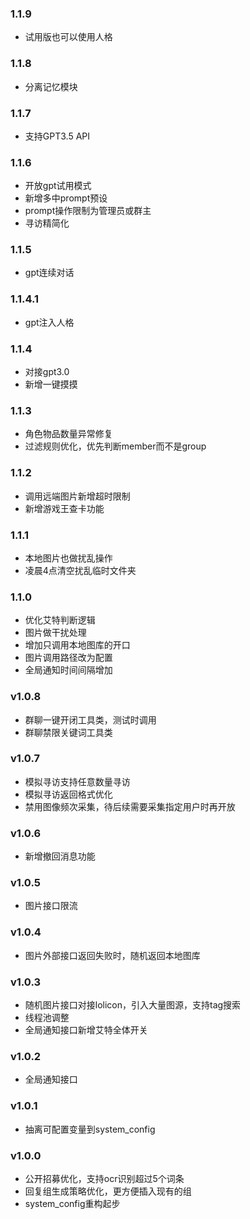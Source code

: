 ### 1.1.9
- 试用版也可以使用人格

### 1.1.8
- 分离记忆模块

### 1.1.7
- 支持GPT3.5 API

### 1.1.6
- 开放gpt试用模式
- 新增多中prompt预设
- prompt操作限制为管理员或群主
- 寻访精简化

### 1.1.5
- gpt连续对话

### 1.1.4.1
- gpt注入人格

### 1.1.4
- 对接gpt3.0
- 新增一键摸摸

### 1.1.3
- 角色物品数量异常修复
- 过滤规则优化，优先判断member而不是group

### 1.1.2
- 调用远端图片新增超时限制
- 新增游戏王查卡功能

### 1.1.1
- 本地图片也做扰乱操作
- 凌晨4点清空扰乱临时文件夹

### 1.1.0
- 优化艾特判断逻辑
- 图片做干扰处理
- 增加只调用本地图库的开口
- 图片调用路径改为配置
- 全局通知时间间隔增加

### v1.0.8
- 群聊一键开闭工具类，测试时调用
- 群聊禁限关键词工具类

### v1.0.7
- 模拟寻访支持任意数量寻访
- 模拟寻访返回格式优化
- 禁用图像频次采集，待后续需要采集指定用户时再开放

### v1.0.6
- 新增撤回消息功能

### v1.0.5
- 图片接口限流

### v1.0.4
- 图片外部接口返回失败时，随机返回本地图库

### v1.0.3
- 随机图片接口对接lolicon，引入大量图源，支持tag搜索
- 线程池调整
- 全局通知接口新增艾特全体开关

### v1.0.2
- 全局通知接口

### v1.0.1
- 抽离可配置变量到system_config

### v1.0.0
- 公开招募优化，支持ocr识别超过5个词条
- 回复组生成策略优化，更方便插入现有的组
- system_config重构起步